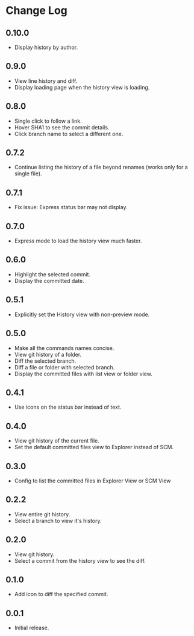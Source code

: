 # Change Log

## 0.10.0
- Display history by author.

## 0.9.0
- View line history and diff.
- Display loading page when the history view is loading.

## 0.8.0
- Single click to follow a link.
- Hover SHA1 to see the commit details.
- Click branch name to select a different one.

## 0.7.2
- Continue listing the history of a file beyond renames (works only for a single file).

## 0.7.1
- Fix issue: Express status bar may not display.

## 0.7.0
- Express mode to load the history view much faster.

## 0.6.0
- Highlight the selected commit.
- Display the committed date.

## 0.5.1
- Explicitly set the History view with non-preview mode.

## 0.5.0
- Make all the commands names concise.
- View git history of a folder.
- Diff the selected branch.
- Diff a file or folder with selected branch.
- Display the committed files with list view or folder view.

## 0.4.1
- Use icons on the status bar instead of text.

## 0.4.0
- View git history of the current file.
- Set the default committed files view to Explorer instead of SCM.

## 0.3.0
- Config to list the committed files in Explorer View or SCM View

## 0.2.2
- View entire git history.
- Select a branch to view it's history.

## 0.2.0
- View git history.
- Select a commit from the history view to see the diff.

## 0.1.0
- Add icon to diff the specified commit.

## 0.0.1
- Initial release.